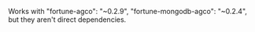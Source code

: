 Works with 
"fortune-agco": "~0.2.9",
"fortune-mongodb-agco": "~0.2.4",
but they aren't direct dependencies.
